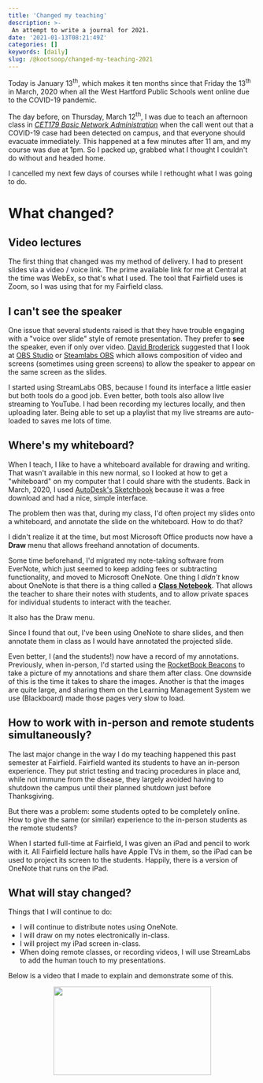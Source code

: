 ```yaml
---
title: 'Changed my teaching'
description: >-
 An attempt to write a journal for 2021.
date: '2021-01-13T08:21:49Z'
categories: []
keywords: [daily]
slug: /@kootsoop/changed-my-teaching-2021
---
```


Today is January 13<sup>th</sup>, which makes it ten months since that Friday the 13<sup>th</sup> in March, 2020 when all the West Hartford Public Schools went online due to the COVID-19 pandemic.

The day before, on Thursday, March 12<sup>th</sup>, I was due to teach an afternoon class in [*CET179 Basic Network Administration*](https://www2.ccsu.edu/course/CET179) when the call went out that a COVID-19 case had been detected on campus, and that everyone should evacuate immediately.  This happened at a few minutes after 11 am, and my course was due at 1pm.  So I packed up, grabbed what I thought I couldn't do without and headed home.  

I cancelled  my next few days of courses while I rethought what I was going to do.

# What changed?

## Video lectures

The first thing that changed was my method of delivery.  I had to present slides via a video / voice link.  The prime available link for me at Central at the time was WebEx, so that's what I used.  The tool that Fairfield uses is Zoom, so I was using that for my Fairfield class.

## I can't see the speaker

One issue that several students raised is that they have trouble engaging with a "voice over slide" style of remote presentation. They prefer to **see** the speaker, even if only over video.  [David Broderick](https://djbrod.github.io/) suggested that I look at [OBS Studio](https://obsproject.com/) or [Steamlabs OBS](https://streamlabs.com/) which allows composition of video and screens (sometimes using green screens) to allow  the speaker to appear on the same screen as the slides.

I started using StreamLabs OBS, because I found its interface a little easier but both tools do a good job.  Even better, both tools also allow live streaming to YouTube.  I had been recording my lectures locally, and then uploading later.  Being able to set up a playlist that my live streams are auto-loaded to saves me lots of time.

## Where's my whiteboard?

When I teach, I like to have a whiteboard available for drawing and writing.  That wasn't available in this new normal, so I looked at how to get a "whiteboard" on my computer that I could share with the students.  Back in March, 2020, I used [AutoDesk's Sketchbook](https://sketchbook.com/) because it was a free download and had a nice, simple interface.

The problem then was that, during my class, I'd often project my slides onto a whiteboard, and annotate the slide on the whiteboard.  How to do that?

I didn't realize it at the time, but most Microsoft Office products now have a **Draw** menu that allows freehand annotation of documents.

Some time beforehand, I'd migrated my note-taking software from EverNote, which just seemed to keep adding fees or subtracting functionality, and moved to Microsoft OneNote.  One thing I *didn't* know about OneNote is that there is a thing called a [**Class Notebook**](https://www.onenote.com/classnotebook).  That allows the teacher to share their notes with students, and to allow private spaces for individual students to interact with the teacher.

It also has the Draw menu.

Since I found that out, I've been using OneNote to share slides, and then annotate them in class as I would have annotated the projected slide.

Even better, I (and the students!) now have a record of my annotations.  Previously, when in-person, I'd started using the [RocketBook Beacons](https://getrocketbook.com/products/rocketbook-beacons?variant=14176264028221) to take a picture of my annotations and share them after class.  One downside of this is the time it takes to share the images. Another is that the images are quite large, and sharing them on the Learning Management System we use (Blackboard) made those pages very slow to load.

## How to work with in-person and remote students simultaneously?

The last major change in the way I do my teaching happened this past semester at Fairfield.  Fairfield wanted its students to have an in-person experience. They put strict testing and tracing procedures in place and, while not immune from the disease, they largely avoided having to shutdown the campus until their planned shutdown just before Thanksgiving.

But there was a problem: some students opted to be completely online.  How to give the same (or similar) experience to the in-person students as the remote students?

When I started full-time at Fairfield, I was given an iPad and pencil to work with it. All Fairfield lecture halls have Apple TVs in them, so the iPad can be used to project its screen to the students.  Happily, there is a version of OneNote that runs on the iPad.

## What will stay changed?

Things that I will continue to do:

 * I will continue to distribute notes using OneNote.
 * I will draw on my notes electronically in-class.
 * I will project my iPad screen in-class.
 * When doing remote classes, or recording videos, I will use StreamLabs to add the human touch to my presentations.

Below is a video that I made to explain and demonstrate some of this.

[<p align="center"><img src="https://kootsoop.github.io/images/minime.png" width="320" height="180" /> </p>](https://youtu.be/9ZD3Lzf1vO8)